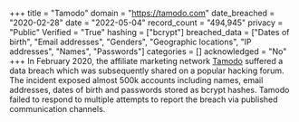 +++
title = "Tamodo"
domain = "https://tamodo.com"
date_breached = "2020-02-28"
date = "2022-05-04"
record_count = "494,945"
privacy = "Public"
Verified = "True"
hashing = ["bcrypt"]
breached_data = ["Dates of birth", "Email addresses", "Genders", "Geographic locations", "IP addresses", "Names", "Passwords"]
categories = []
acknowledged = "No"
+++
In February 2020, the affiliate marketing network <a href="https://www.tamodo.com/" target="_blank" rel="noopener">Tamodo</a> suffered a data breach which was subsequently shared on a popular hacking forum. The incident exposed almost 500k accounts including names, email addresses, dates of birth and passwords stored as bcrypt hashes. Tamodo failed to respond to multiple attempts to report the breach via published communication channels.
